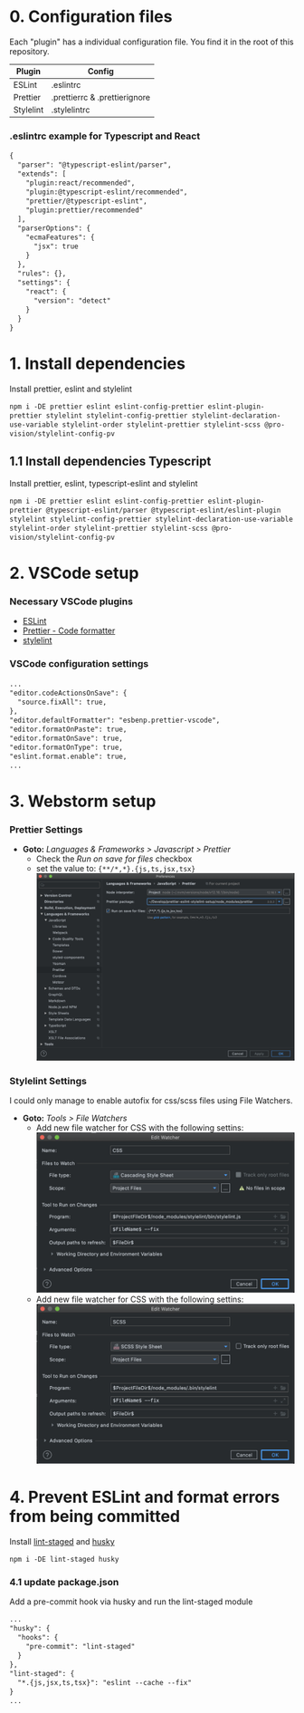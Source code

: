 # 0. Configuration files

Each "plugin" has a individual configuration file. You find it in the root of this repository.

| Plugin    | Config                        |
| --------- | ----------------------------- |
| ESLint    | .eslintrc                     |
| Prettier  | .prettierrc & .prettierignore |
| Stylelint | .stylelintrc                  |

### .eslintrc example for Typescript and React
```
{
  "parser": "@typescript-eslint/parser",
  "extends": [
    "plugin:react/recommended",
    "plugin:@typescript-eslint/recommended",
    "prettier/@typescript-eslint",
    "plugin:prettier/recommended"
  ],
  "parserOptions": {
    "ecmaFeatures": {
      "jsx": true
    }
  },
  "rules": {},
  "settings": {
    "react": {
      "version": "detect"
    }
  }
}
```

# 1. Install dependencies

Install prettier, eslint and stylelint

```
npm i -DE prettier eslint eslint-config-prettier eslint-plugin-prettier stylelint stylelint-config-prettier stylelint-declaration-use-variable stylelint-order stylelint-prettier stylelint-scss @pro-vision/stylelint-config-pv
```

## 1.1 Install dependencies Typescript

Install prettier, eslint, typescript-eslint and stylelint 

```
npm i -DE prettier eslint eslint-config-prettier eslint-plugin-prettier @typescript-eslint/parser @typescript-eslint/eslint-plugin stylelint stylelint-config-prettier stylelint-declaration-use-variable stylelint-order stylelint-prettier stylelint-scss @pro-vision/stylelint-config-pv
```

# 2. VSCode setup

### Necessary VSCode plugins

- [ESLint](https://marketplace.visualstudio.com/items?itemName=dbaeumer.vscode-eslint)
- [Prettier - Code formatter](https://marketplace.visualstudio.com/items?itemName=esbenp.prettier-vscode)
- [stylelint](https://marketplace.visualstudio.com/items?itemName=stylelint.vscode-stylelint)

### VSCode configuration settings

```
...
"editor.codeActionsOnSave": {
  "source.fixAll": true,
},
"editor.defaultFormatter": "esbenp.prettier-vscode",
"editor.formatOnPaste": true,
"editor.formatOnSave": true,
"editor.formatOnType": true,
"eslint.format.enable": true,
...
```

# 3. Webstorm setup

### Prettier Settings

- **Goto:** _Languages & Frameworks > Javascript > Prettier_
  - Check the _Run on save for files_ checkbox
  - set the value to: `{**/*,*}.{js,ts,jsx,tsx}`
    ![Prettier config](__meta__/Prettier-Config.png)

### Stylelint Settings

I could only manage to enable autofix for css/scss files using File Watchers.

- **Goto:** _Tools > File Watchers_
  - Add new file watcher for CSS with the following settins:
    ![CSS File Watcher](__meta__/File-Watcher-CSS.png)
  - Add new file watcher for CSS with the following settins:
    ![SCSS File Watcher](__meta__/File-Watcher-SCSS.png)

# 4. Prevent ESLint and format errors from being committed

Install [lint-staged](https://github.com/okonet/lint-staged) and [husky](https://github.com/typicode/husky)

```
npm i -DE lint-staged husky
```

### 4.1 update package.json

Add a pre-commit hook via husky and run the lint-staged module

```
...
"husky": {
  "hooks": {
    "pre-commit": "lint-staged"
  }
},
"lint-staged": {
  "*.{js,jsx,ts,tsx}": "eslint --cache --fix"
}
...
```
